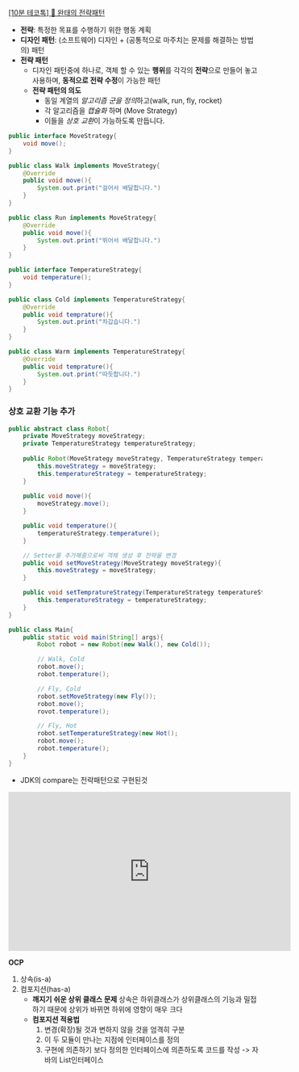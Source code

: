 [[10분 테코톡] 📣 완태의 전략패턴](https://youtu.be/vNsZXC3VgUA)
- **전략**: 특정한 목표를 수행하기 위한 행동 계획
- **디자인 패턴**: (소프트웨어) 디자인 + (공통적으로 마주치는 문제를 해결하는 방법의) 패턴
- **전략 패턴**
	- 디자인 패턴중에 하나로, 객체 할  수 있는 **행위**를 각각의 **전략**으로 만들어 놓고 사용하며, **동적으로 전략 수정**이 가능한 패턴
	- **전략 패턴의 의도**
		- 동일 계열의 *알고리즘 군을 정의*하고(walk, run, fly, rocket)
		- 각 알고리즘을 *캡슐화* 하며 (Move Strategy)
		- 이들을 *상호 교환*이 가능하도록 만듭니다.


```JAVA
public interface MoveStrategy{
	void move();
}
```

```JAVA
public class Walk implements MoveStrategy{
	@Override
	public void move(){
		System.out.print("걸어서 배달합니다.")
	}
}
```

```JAVA
public class Run implements MoveStrategy{
	@Override
	public void move(){
		System.out.print("뛰어서 배달합니다.")
	}
}
```

```JAVA
public interface TemperatureStrategy{
	void temperature();
}
```

```JAVA
public class Cold implements TemperatureStrategy{
	@Override
	public void temprature(){
		System.out.print("차갑습니다.")
	}
}
```

```JAVA
public class Warm implements TemperatureStrategy{
	@Override
	public void temprature(){
		System.out.print("따듯합니다.")
	}
}
```

### 상호 교환 기능 추가
```JAVA
public abstract class Robot{
	private MoveStrategy moveStrategy;
	private TemperatureStrategy temperatureStrategy;
	
	public Robot(MoveStrategy moveStrategy, TemperatureStrategy temperatureStrategy){
		this.moveStrategy = moveStrategy;
		this.temperatureStrategy = temperatureStrategy;
	}
	
	public void move(){
		moveStrategy.move();
	}

	public void temperature(){
		temperatureStrategy.temperature();
	}

	// Setter를 추가해줌으로써 객체 생성 후 전략을 변경
	public void setMoveStrategy(MoveStrategy moveStrategy){
		this.moveStrategy = moveStrategy;
	}

	public void setTempratureStrategy(TemperatureStrategy temperatureStrategy){
		this.temperatureStrategy = temperatureStrategy;
	}
}
```

```JAVA
public class Main{
	public static void main(String[] args){
		Robot robot = new Robot(new Walk(), new Cold());

		// Walk, Cold
		robot.move();
		robot.temperature();

		// Fly, Cold
		robot.setMoveStrategy(new Fly());
		robot.move();
		rovot.temperature();

		// Fly, Hot
		robot.setTemperatureStrategy(new Hot();
		robot.move();
		robot.temperature();
	}
}
```

- JDK의 compare는 전략패턴으로 구현된것

<iframe width="560" height="315" src="https://www.youtube.com/embed/90ZDvHl8ROE?si=MtM3bNOXyDLSP9rZ&amp;controls=0" title="YouTube video player" frameborder="0" allow="accelerometer; autoplay; clipboard-write; encrypted-media; gyroscope; picture-in-picture; web-share" allowfullscreen></iframe>

**OCP**
1. 상속(is-a)
2. 컴포지션(has-a)
	- **깨지기 쉬운 상위 클래스 문제**
		상속은 하위클래스가 상위클래스의 기능과 밀접하기 때문에 상위가 바뀌면 하위에 영향이 매우 크다
	- **컴포지션 적용법**
		1. 변경(확장)될 것과 변하지 않을 것을 엄격히 구분
		2. 이 두 모듈이 만나는 지점에 인터페이스를 정의
		3. 구현에 의존하기 보다 정의한 인터페이스에 의존하도록 코드를 작성
		-> 자바의 List인터페이스